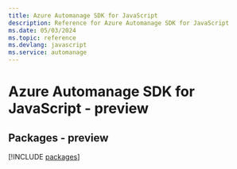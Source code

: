 ```yaml
---
title: Azure Automanage SDK for JavaScript
description: Reference for Azure Automanage SDK for JavaScript
ms.date: 05/03/2024
ms.topic: reference
ms.devlang: javascript
ms.service: automanage
---
```

# Azure Automanage SDK for JavaScript - preview
## Packages - preview
[!INCLUDE [packages](automanage-index.md)]